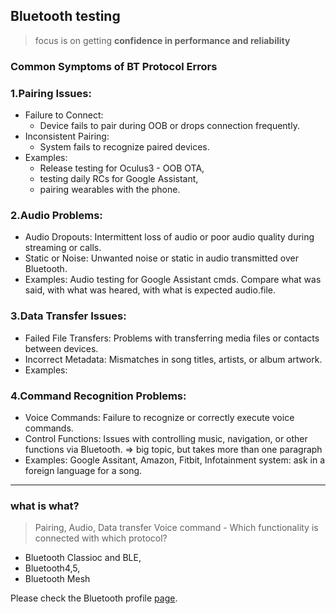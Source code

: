 ## Bluetooth testing

> focus is on getting **confidence in performance and reliability** 

### Common Symptoms of BT Protocol Errors 

### 1.Pairing Issues:

* Failure to Connect:
  * Device fails to pair during OOB or drops connection frequently.
* Inconsistent Pairing:
  * System fails to recognize paired devices.
* Examples:
  * Release testing for Oculus3 - OOB OTA,
  * testing daily RCs for Google Assistant,
  * pairing wearables with the phone.
  
### 2.Audio Problems:

* Audio Dropouts: Intermittent loss of audio or poor audio quality during streaming or calls.
* Static or Noise: Unwanted noise or static in audio transmitted over Bluetooth.
* Examples: Audio testing for Google Assistant cmds. Compare what was said, with what was heared, with what is expected audio.file.

### 3.Data Transfer Issues:

* Failed File Transfers: Problems with transferring media files or contacts between devices.
* Incorrect Metadata: Mismatches in song titles, artists, or album artwork.
* Examples: 

### 4.Command Recognition Problems:

* Voice Commands: Failure to recognize or correctly execute voice commands.
* Control Functions: Issues with controlling music, navigation, or other functions via Bluetooth. => big topic, but takes more than one paragraph
* Examples: Google Assitant, Amazon, Fitbit, Infotainment system: ask in a foreign language for a song.

---

### what is what?
> Pairing, Audio, Data transfer Voice command - Which functionality is connected with which protocol?

* Bluetooth Classioc and BLE,
* Bluetooth4,5,
* Bluetooth Mesh

Please check the Bluetooth profile [page](https://trumpfheller.github.io/testing/bt_profiles.html).

